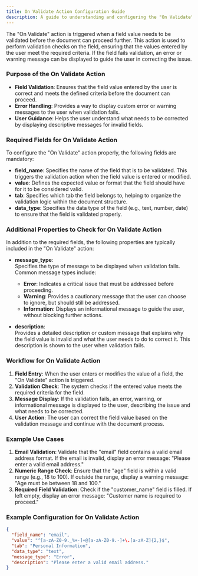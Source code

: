```yaml
---
title: On Validate Action Configuration Guide
description: A guide to understanding and configuring the "On Validate" action in the Configurator.
---
```



The "On Validate" action is triggered when a field value needs to be validated before the document can proceed further. This action is used to perform validation checks on the field, ensuring that the values entered by the user meet the required criteria. If the field fails validation, an error or warning message can be displayed to guide the user in correcting the issue.

### Purpose of the On Validate Action

- **Field Validation**: Ensures that the field value entered by the user is correct and meets the defined criteria before the document can proceed.
- **Error Handling**: Provides a way to display custom error or warning messages to the user when validation fails.
- **User Guidance**: Helps the user understand what needs to be corrected by displaying descriptive messages for invalid fields.

### Required Fields for On Validate Action

To configure the "On Validate" action properly, the following fields are mandatory:

- **field_name**: Specifies the name of the field that is to be validated. This triggers the validation action when the field value is entered or modified.
- **value**: Defines the expected value or format that the field should have for it to be considered valid.
- **tab**: Specifies which tab the field belongs to, helping to organize the validation logic within the document structure.
- **data_type**: Specifies the data type of the field (e.g., text, number, date) to ensure that the field is validated properly.

### Additional Properties to Check for On Validate Action

In addition to the required fields, the following properties are typically included in the "On Validate" action:

- **message_type**:  
  Specifies the type of message to be displayed when validation fails. Common message types include:
  - **Error**: Indicates a critical issue that must be addressed before proceeding.
  - **Warning**: Provides a cautionary message that the user can choose to ignore, but should still be addressed.
  - **Information**: Displays an informational message to guide the user, without blocking further actions.

- **description**:  
  Provides a detailed description or custom message that explains why the field value is invalid and what the user needs to do to correct it. This description is shown to the user when validation fails.

### Workflow for On Validate Action

1. **Field Entry**: When the user enters or modifies the value of a field, the "On Validate" action is triggered.
2. **Validation Check**: The system checks if the entered value meets the required criteria for the field.
3. **Message Display**: If the validation fails, an error, warning, or informational message is displayed to the user, describing the issue and what needs to be corrected.
4. **User Action**: The user can correct the field value based on the validation message and continue with the document process.

### Example Use Cases

1. **Email Validation**: Validate that the "email" field contains a valid email address format. If the email is invalid, display an error message: "Please enter a valid email address."
2. **Numeric Range Check**: Ensure that the "age" field is within a valid range (e.g., 18 to 100). If outside the range, display a warning message: "Age must be between 18 and 100."
3. **Required Field Validation**: Check if the "customer_name" field is filled. If left empty, display an error message: "Customer name is required to proceed."

### Example Configuration for On Validate Action

```json
{
  "field_name": "email",
  "value": "^[a-zA-Z0-9._%+-]+@[a-zA-Z0-9.-]+\.[a-zA-Z]{2,}$",  
  "tab": "Personal Information",
  "data_type": "text",
  "message_type": "Error",
  "description": "Please enter a valid email address."
}
